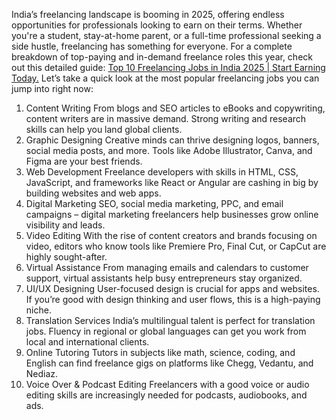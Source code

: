
India’s freelancing landscape is booming in 2025, offering endless opportunities for professionals looking to earn on their terms. Whether you're a student, stay-at-home parent, or a full-time professional seeking a side hustle, freelancing has something for everyone. For a complete breakdown of top-paying and in-demand freelance roles this year, check out this detailed guide: <a href="https://nediaz.com/blog/freelancing-jobs-in-india">Top 10 Freelancing Jobs in India 2025 | Start Earning Today.</a>
Let’s take a quick look at the most popular freelancing jobs you can jump into right now:
1. Content Writing
From blogs and SEO articles to eBooks and copywriting, content writers are in massive demand. Strong writing and research skills can help you land global clients.
2. Graphic Designing
Creative minds can thrive designing logos, banners, social media posts, and more. Tools like Adobe Illustrator, Canva, and Figma are your best friends.
3. Web Development
Freelance developers with skills in HTML, CSS, JavaScript, and frameworks like React or Angular are cashing in big by building websites and web apps.
4. Digital Marketing
SEO, social media marketing, PPC, and email campaigns – digital marketing freelancers help businesses grow online visibility and leads.
5. Video Editing
With the rise of content creators and brands focusing on video, editors who know tools like Premiere Pro, Final Cut, or CapCut are highly sought-after.
6. Virtual Assistance
From managing emails and calendars to customer support, virtual assistants help busy entrepreneurs stay organized.
7. UI/UX Designing
User-focused design is crucial for apps and websites. If you’re good with design thinking and user flows, this is a high-paying niche.
8. Translation Services
India’s multilingual talent is perfect for translation jobs. Fluency in regional or global languages can get you work from local and international clients.
9. Online Tutoring
Tutors in subjects like math, science, coding, and English can find freelance gigs on platforms like Chegg, Vedantu, and Nediaz.
10. Voice Over & Podcast Editing
Freelancers with a good voice or audio editing skills are increasingly needed for podcasts, audiobooks, and ads.
